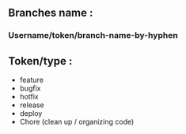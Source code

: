 ## Branches name :

### Username/token/branch-name-by-hyphen

## Token/type :

- feature
- bugfix
- hotfix
- release
- deploy
- Chore (clean up / organizing code)
